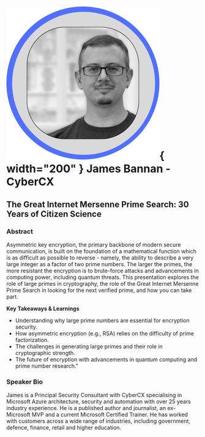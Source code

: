# ![](../images/speakers/headshots/JamesBannan.png){ width="200" } James Bannan - CyberCX

## The Great Internet Mersenne Prime Search: 30 Years of Citizen Science

### Abstract
Asymmetric key encryption, the primary backbone of modern secure communication, is built on the foundation of a mathematical function which is as difficult as possible to reverse - namely, the ability to describe a very large integer as a factor of two prime numbers. The larger the primes, the more resistant the encryption is to brute-force attacks and advancements in computing power, including quantum threats. This presentation explores the role of large primes in cryptography, the role of the Great Internet Mersenne Prime Search in looking for the next verified prime, and how you can take part.

**Key Takeaways & Learnings**

- Understanding why large prime numbers are essential for encryption security.
- How asymmetric encryption (e.g., RSA) relies on the difficulty of prime factorization.
- The challenges in generating large primes and their role in cryptographic strength.
- The future of encryption with advancements in quantum computing and prime number research."

### Speaker Bio
James is a Principal Security Consultant with CyberCX specialising in Microsoft Azure architecture, security and automation with over 25 years industry experience. He is a published author and journalist, an ex-Microsoft MVP and a current Microsoft Certified Trainer. He has worked with customers across a wide range of industries, including government, defence, finance, retail and higher education.

